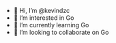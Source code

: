 - 👋 Hi, I’m @kevindzc
- 👀 I’m interested in Go
- 🌱 I’m currently learning Go
- 💞️ I’m looking to collaborate on Go
